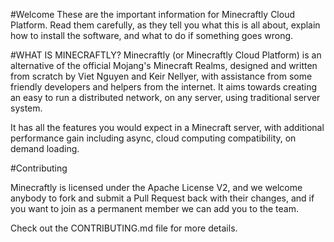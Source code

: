 #Welcome
These are the important information for Minecraftly Cloud Platform.  Read them carefully,
as they tell you what this is all about, explain how to install the
software, and what to do if something goes wrong. 

#WHAT IS MINECRAFTLY?
  Minecraftly (or Minecraftly Cloud Platform) is an alternative of the official Mojang's Minecraft Realms, designed and written from scratch by Viet Nguyen and Keir Nellyer, with assistance from some friendly developers and helpers from the internet. It aims towards creating an easy to run a distributed network, on any server, using traditional server system.

  It has all the features you would expect in a Minecraft server, with additional performance gain
  including async, cloud computing compatibility, on demand
  loading.
  
#Contributing

Minecraftly is licensed under the Apache License V2, and we welcome anybody to fork and submit a Pull Request back with their changes, and if you want to join as a permanent member we can add you to the team.

Check out the CONTRIBUTING.md file for more details.
